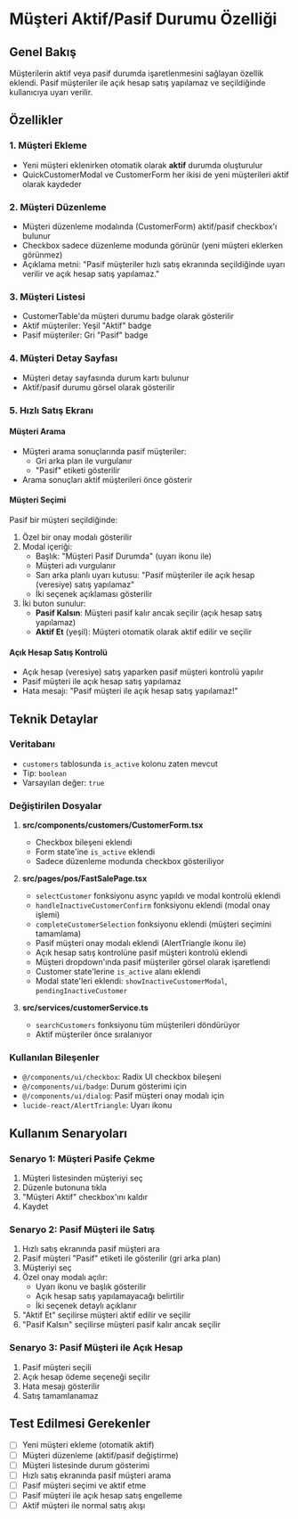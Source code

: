 # Müşteri Aktif/Pasif Durumu Özelliği

## Genel Bakış
Müşterilerin aktif veya pasif durumda işaretlenmesini sağlayan özellik eklendi. Pasif müşteriler ile açık hesap satış yapılamaz ve seçildiğinde kullanıcıya uyarı verilir.

## Özellikler

### 1. Müşteri Ekleme
- Yeni müşteri eklenirken otomatik olarak **aktif** durumda oluşturulur
- QuickCustomerModal ve CustomerForm her ikisi de yeni müşterileri aktif olarak kaydeder

### 2. Müşteri Düzenleme
- Müşteri düzenleme modalında (CustomerForm) aktif/pasif checkbox'ı bulunur
- Checkbox sadece düzenleme modunda görünür (yeni müşteri eklerken görünmez)
- Açıklama metni: "Pasif müşteriler hızlı satış ekranında seçildiğinde uyarı verilir ve açık hesap satış yapılamaz."

### 3. Müşteri Listesi
- CustomerTable'da müşteri durumu badge olarak gösterilir
- Aktif müşteriler: Yeşil "Aktif" badge
- Pasif müşteriler: Gri "Pasif" badge

### 4. Müşteri Detay Sayfası
- Müşteri detay sayfasında durum kartı bulunur
- Aktif/pasif durumu görsel olarak gösterilir

### 5. Hızlı Satış Ekranı

#### Müşteri Arama
- Müşteri arama sonuçlarında pasif müşteriler:
  - Gri arka plan ile vurgulanır
  - "Pasif" etiketi gösterilir
- Arama sonuçları aktif müşterileri önce gösterir

#### Müşteri Seçimi
Pasif bir müşteri seçildiğinde:
1. Özel bir onay modalı gösterilir
2. Modal içeriği:
   - Başlık: "Müşteri Pasif Durumda" (uyarı ikonu ile)
   - Müşteri adı vurgulanır
   - Sarı arka planlı uyarı kutusu: "Pasif müşteriler ile açık hesap (veresiye) satış yapılamaz"
   - İki seçenek açıklaması gösterilir
3. İki buton sunulur:
   - **Pasif Kalsın**: Müşteri pasif kalır ancak seçilir (açık hesap satış yapılamaz)
   - **Aktif Et** (yeşil): Müşteri otomatik olarak aktif edilir ve seçilir

#### Açık Hesap Satış Kontrolü
- Açık hesap (veresiye) satış yaparken pasif müşteri kontrolü yapılır
- Pasif müşteri ile açık hesap satış yapılamaz
- Hata mesajı: "Pasif müşteri ile açık hesap satış yapılamaz!"

## Teknik Detaylar

### Veritabanı
- `customers` tablosunda `is_active` kolonu zaten mevcut
- Tip: `boolean`
- Varsayılan değer: `true`

### Değiştirilen Dosyalar

1. **src/components/customers/CustomerForm.tsx**
   - Checkbox bileşeni eklendi
   - Form state'ine `is_active` eklendi
   - Sadece düzenleme modunda checkbox gösteriliyor

2. **src/pages/pos/FastSalePage.tsx**
   - `selectCustomer` fonksiyonu async yapıldı ve modal kontrolü eklendi
   - `handleInactiveCustomerConfirm` fonksiyonu eklendi (modal onay işlemi)
   - `completeCustomerSelection` fonksiyonu eklendi (müşteri seçimini tamamlama)
   - Pasif müşteri onay modalı eklendi (AlertTriangle ikonu ile)
   - Açık hesap satış kontrolüne pasif müşteri kontrolü eklendi
   - Müşteri dropdown'ında pasif müşteriler görsel olarak işaretlendi
   - Customer state'lerine `is_active` alanı eklendi
   - Modal state'leri eklendi: `showInactiveCustomerModal`, `pendingInactiveCustomer`

3. **src/services/customerService.ts**
   - `searchCustomers` fonksiyonu tüm müşterileri döndürüyor
   - Aktif müşteriler önce sıralanıyor

### Kullanılan Bileşenler
- `@/components/ui/checkbox`: Radix UI checkbox bileşeni
- `@/components/ui/badge`: Durum gösterimi için
- `@/components/ui/dialog`: Pasif müşteri onay modalı için
- `lucide-react/AlertTriangle`: Uyarı ikonu

## Kullanım Senaryoları

### Senaryo 1: Müşteri Pasife Çekme
1. Müşteri listesinden müşteriyi seç
2. Düzenle butonuna tıkla
3. "Müşteri Aktif" checkbox'ını kaldır
4. Kaydet

### Senaryo 2: Pasif Müşteri ile Satış
1. Hızlı satış ekranında pasif müşteri ara
2. Pasif müşteri "Pasif" etiketi ile gösterilir (gri arka plan)
3. Müşteriyi seç
4. Özel onay modalı açılır:
   - Uyarı ikonu ve başlık gösterilir
   - Açık hesap satış yapılamayacağı belirtilir
   - İki seçenek detaylı açıklanır
5. "Aktif Et" seçilirse müşteri aktif edilir ve seçilir
6. "Pasif Kalsın" seçilirse müşteri pasif kalır ancak seçilir

### Senaryo 3: Pasif Müşteri ile Açık Hesap
1. Pasif müşteri seçili
2. Açık hesap ödeme seçeneği seçilir
3. Hata mesajı gösterilir
4. Satış tamamlanamaz

## Test Edilmesi Gerekenler

- [ ] Yeni müşteri ekleme (otomatik aktif)
- [ ] Müşteri düzenleme (aktif/pasif değiştirme)
- [ ] Müşteri listesinde durum gösterimi
- [ ] Hızlı satış ekranında pasif müşteri arama
- [ ] Pasif müşteri seçimi ve aktif etme
- [ ] Pasif müşteri ile açık hesap satış engelleme
- [ ] Aktif müşteri ile normal satış akışı
